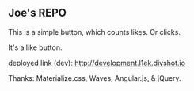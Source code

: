## Joe's REPO

This is a simple button, which counts likes.  Or clicks.

It's a like button.

deployed link (dev): http://development.l1ek.divshot.io

Thanks: Materialize.css, Waves, Angular.js, & jQuery.
